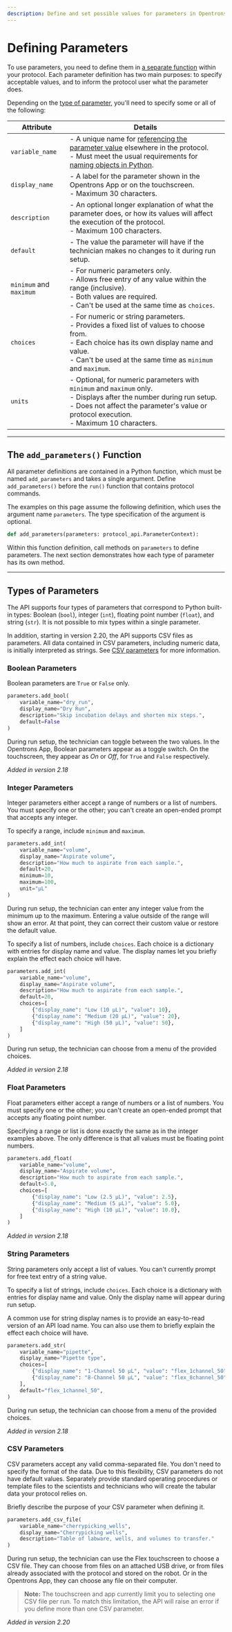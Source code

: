 ```yaml
---
description: Define and set possible values for parameters in Opentrons Python protocols.
---
```


# Defining Parameters

To use parameters, you need to define them in [a separate function](#the-add_parameters-function) within your protocol. Each parameter definition has two main purposes: to specify acceptable values, and to inform the protocol user what the parameter does.

Depending on the [type of parameter](#types-of-parameters), you'll need to specify some or all of the following:

| Attribute        | Details |
|------------------|---------|
| `variable_name`  | - A unique name for [referencing the parameter value](#using-parameters) elsewhere in the protocol.<br>- Must meet the usual requirements for [naming objects in Python](https://docs.python.org/3/reference/lexical_analysis.html#identifiers). |
| `display_name`   | - A label for the parameter shown in the Opentrons App or on the touchscreen.<br>- Maximum 30 characters. |
| `description`    | - An optional longer explanation of what the parameter does, or how its values will affect the execution of the protocol.<br>- Maximum 100 characters. |
| `default`        | - The value the parameter will have if the technician makes no changes to it during run setup. |
| `minimum` and `maximum` | - For numeric parameters only.<br>- Allows free entry of any value within the range (inclusive).<br>- Both values are required.<br>- Can't be used at the same time as `choices`. |
| `choices`        | - For numeric or string parameters.<br>- Provides a fixed list of values to choose from.<br>- Each choice has its own display name and value.<br>- Can't be used at the same time as `minimum` and `maximum`. |
| `units`          | - Optional, for numeric parameters with `minimum` and `maximum` only.<br>- Displays after the number during run setup.<br>- Does not affect the parameter's value or protocol execution.<br>- Maximum 10 characters. |

---

## The `add_parameters()` Function

All parameter definitions are contained in a Python function, which must be named `add_parameters` and takes a single argument. Define `add_parameters()` before the `run()` function that contains protocol commands.

The examples on this page assume the following definition, which uses the argument name `parameters`. The type specification of the argument is optional.

```python
def add_parameters(parameters: protocol_api.ParameterContext):
```

Within this function definition, call methods on `parameters` to define parameters. The next section demonstrates how each type of parameter has its own method.

---

## Types of Parameters

The API supports four types of parameters that correspond to Python built-in types: Boolean (`bool`), integer (`int`), floating point number (`float`), and string (`str`). It is not possible to mix types within a single parameter.

In addition, starting in version 2.20, the API supports CSV files as parameters. All data contained in CSV parameters, including numeric data, is initially interpreted as strings. See [CSV parameters](#csv-parameters) for more information.

### Boolean Parameters

Boolean parameters are `True` or `False` only.

```python
parameters.add_bool(
    variable_name="dry_run",
    display_name="Dry Run",
    description="Skip incubation delays and shorten mix steps.",
    default=False
)
```

During run setup, the technician can toggle between the two values. In the Opentrons App, Boolean parameters appear as a toggle switch. On the touchscreen, they appear as *On* or *Off*, for `True` and `False` respectively.

*Added in version 2.18*

### Integer Parameters

Integer parameters either accept a range of numbers or a list of numbers. You must specify one or the other; you can't create an open-ended prompt that accepts any integer.

To specify a range, include `minimum` and `maximum`.

```python
parameters.add_int(
    variable_name="volume",
    display_name="Aspirate volume",
    description="How much to aspirate from each sample.",
    default=20,
    minimum=10,
    maximum=100,
    unit="µL"
)
```

During run setup, the technician can enter any integer value from the minimum up to the maximum. Entering a value outside of the range will show an error. At that point, they can correct their custom value or restore the default value.

To specify a list of numbers, include `choices`. Each choice is a dictionary with entries for display name and value. The display names let you briefly explain the effect each choice will have.

```python
parameters.add_int(
    variable_name="volume",
    display_name="Aspirate volume",
    description="How much to aspirate from each sample.",
    default=20,
    choices=[
        {"display_name": "Low (10 µL)", "value": 10},
        {"display_name": "Medium (20 µL)", "value": 20},
        {"display_name": "High (50 µL)", "value": 50},
    ]
)
```

During run setup, the technician can choose from a menu of the provided choices.

*Added in version 2.18*

### Float Parameters

Float parameters either accept a range of numbers or a list of numbers. You must specify one or the other; you can't create an open-ended prompt that accepts any floating point number.

Specifying a range or list is done exactly the same as in the integer examples above. The only difference is that all values must be floating point numbers.

```python
parameters.add_float(
    variable_name="volume",
    display_name="Aspirate volume",
    description="How much to aspirate from each sample.",
    default=5.0,
    choices=[
        {"display_name": "Low (2.5 µL)", "value": 2.5},
        {"display_name": "Medium (5 µL)", "value": 5.0},
        {"display_name": "High (10 µL)", "value": 10.0},
    ]
)
```

*Added in version 2.18*

### String Parameters

String parameters only accept a list of values. You can't currently prompt for free text entry of a string value.

To specify a list of strings, include `choices`. Each choice is a dictionary with entries for display name and value. Only the display name will appear during run setup.

A common use for string display names is to provide an easy-to-read version of an API load name. You can also use them to briefly explain the effect each choice will have.

```python
parameters.add_str(
    variable_name="pipette",
    display_name="Pipette type",
    choices=[
        {"display_name": "1-Channel 50 µL", "value": "flex_1channel_50"},
        {"display_name": "8-Channel 50 µL", "value": "flex_8channel_50"},
    ],
    default="flex_1channel_50",
)
```

During run setup, the technician can choose from a menu of the provided choices.

*Added in version 2.18*

### CSV Parameters

CSV parameters accept any valid comma-separated file. You don't need to specify the format of the data. Due to this flexibility, CSV parameters do not have default values. Separately provide standard operating procedures or template files to the scientists and technicians who will create the tabular data your protocol relies on.

Briefly describe the purpose of your CSV parameter when defining it.

```python
parameters.add_csv_file(
    variable_name="cherrypicking_wells",
    display_name="Cherrypicking wells",
    description="Table of labware, wells, and volumes to transfer."
)
```

During run setup, the technician can use the Flex touchscreen to choose a CSV file. They can choose from files on an attached USB drive, or from files already associated with the protocol and stored on the robot. Or in the Opentrons App, they can choose any file on their computer.

> **Note:**
> The touchscreen and app currently limit you to selecting one CSV file per run. To match this limitation, the API will raise an error if you define more than one CSV parameter.

*Added in version 2.20*
